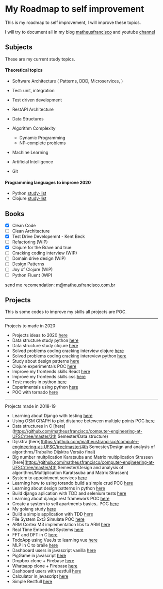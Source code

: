 # My Roadmap to self improvement

This is my roadmap to self improvement, I will  improve these topics.

I will try to document all in my blog [matheusfrancisco](matheusfranciso.com.br) and youtube [channel](https://www.youtube.com/channel/UCF2kYwHZ8oaMLetO5icB38g?view_as=subscriber)


## Subjects

These are my current study topics.

#### Theoretical topics

* Software Architecture ( Patterns, DDD, Microservices,  )
* Test: unit, integration
* Test driven development
* RestAPI Architecture

* Data Structures
* Algorithm Complexity
  * Dynamic Programming
  * NP-complete problems

* Machine Learning
* Artificial Intelligence
* Git

#### Programming languages to improve 2020

* Python [study-list](/python-roadmap-studies.md)
* Clojure [study-list](/clojure-studies.md)

## Books


* [x] Clean Code
* [ ] Clean Architecture
* [x] Test Drive Developemnt - Kent Beck
* [ ] Refactoring (WIP)
* [x] Clojure for the Brave and true
* [ ] Cracking coding interview (WIP)
* [ ] Domain drive design (WIP)
* [ ] Design Patterns
* [ ] Joy of Clojure (WIP)
* [ ] Python Fluent (WIP)

send me recomendation: m@matheusfrancisco.com.br


## Projects

This is some codes to improve my skills all projects are POC.

-----------------

Projects to made in 2020

* Projects ideas to 2020 [here](/projects-idea.md)
* Data structure study python [here](https://github.com/xico-labs/data_structures_and_algorithms_py)
* Data structure study clojure [here]()
* Solved problems coding cracking interview clojure [here](https://github.com/xico-labs/cracking-coding-interview-solutions-clj)
* Solved problems coding cracking intereview python [here](https://github.com/xico-labs/cracking-coding-interview-solutions-python)
* Study about design patterns [here](https://github.com/xico-labs/design-patterns-and-solid)
* Clojure experimentals POC [here](https://github.com/matheusfrancisco/clojure-guide-to-study)
* Improve my frontends skills React [here](https://github.com/matheusfrancisco/react-studies)
* Improve my frontends skills css [here](https://github.com/matheusfrancisco/simple-projects-frontend)
* Test: mocks in python [here](https://github.com/matheusfrancisco/understand-mocks-stubs-spy-in-python)
* Experimentals using python [here](https://github.com/matheusfrancisco/pycodes)
* POC with tornado [here](https://github.com/matheusfrancisco/server-with-tornado-and-sqlalchemy)


------------------------

Projects made in 2018-19


* Learning about Django with testing [here](https://github.com/matheus-francisco/testing-using-Django/tree/master/budgetproject)
* Using OSM GRAPH to plot distance beteween multiple points POC [here](https://github.com/matheusfrancisco/OSM_GRAPH_DIJKSTRA)
* Data structures in C [here](https://github.com/matheusfrancisco/computer-engineering-at-UFSC/tree/master/3th Semester/Data structure)
* Dijsktra [here](https://github.com/matheusfrancisco/computer-engineering-at-UFSC/tree/master/4th Semester/Design and analysis of algorithms/Trabalho Dijsktra Versão final)
* Big number multplication Karatsuba and Matrix multiplication Strassen [here](https://github.com/matheusfrancisco/computer-engineering-at-UFSC/tree/master/4th Semester/Design and analysis of algorithms/Multiplication Karatssuba and Matrix Strassen)
* System to appointment services [here](https://github.com/matheusfrancisco/backend-appointment-app)
* Learning how to using torando build a simple crud POC [here](https://github.com/matheusfrancisco/server-with-tornado-and-sqlalchemy)
* Learning about design patterns in python [here](https://github.com/matheusfrancisco/design-patterns-python)
* Build django aplication with TDD and selenium tests [here](https://github.com/matheusfrancisco/Test-driving-development-in-python)
* Learning about django rest framework POC [here](https://github.com/matheusfrancisco/django_rest_study)
* Create a system to sell apartments basics.. POC [here](https://github.com/matheusfrancisco/air-ap-django)
* My golang study [here](https://github.com/matheusfrancisco/my-codes-to-sudy-golang)
* Build a simple application with TDD [here](https://github.com/matheusfrancisco/tdd-with-python)
* File System Ext3 Simulate POC [here](https://github.com/matheusfrancisco/file-system-ext3)
* ARM Cortex M3 implementation libs to ARM [here](https://github.com/matheusfrancisco/arm-Cortex-M3)
* Real Time Embedded Systems [here](https://github.com/matheusfrancisco/Real-Time-Embedded-Systems)
* FFT and DFT in C [here](https://github.com/matheusfrancisco/Implementa-o-fft-dft<Paste>)
* TodoApp using VueJs to learning vue [here](https://github.com/matheusfrancisco/Todo-app)
* MLP in C to braile [here](https://github.com/matheusfrancisco/Multilayer-perceptron/blob/master/Multilayer-perceptron/mlp_braille.c)
* Dashboard users in javascript vanilla [here](https://github.com/matheusfrancisco/some-simple-projects/tree/master/Projects/javascript/Dashboard-users-SPA)
* PigGame in javascript [here](https://github.com/matheusfrancisco/some-simple-projects/tree/master/Projects/javascript/pig-game)
* Dropbox clone + Firebase [here](https://github.com/matheusfrancisco/some-simple-projects/tree/master/Projects/javascript/Dropbox-clone)
* Whatsapp clone + Firebase [here](https://github.com/matheusfrancisco/some-simple-projects/tree/master/Projects/javascript/whatsapp-clone)
* Dashboard users with restfull [here](https://github.com/matheusfrancisco/some-simple-projects/tree/master/Projects/javascript/Dashboard-users-restfull)
* Calculator in javascript [here](https://github.com/matheusfrancisco/some-simple-projects/tree/master/Projects/javascript/calculator)
* Simple Restfull [here](https://github.com/matheusfrancisco/some-simple-projects/tree/master/Projects/javascript/Restfull)


